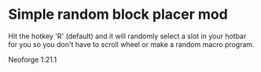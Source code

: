 # Simple random block placer mod
Hit the hotkey 'R' (default) and it will randomly select a slot in your hotbar for you so you don't have to scroll wheel or make a random macro program.

Neoforge 1.21.1